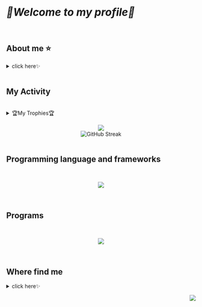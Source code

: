 # *💖Welcome to my profile💖* 
<br>

## About me ⭐
<details>
    <summary>click here✨</summary>
    <ul>
            <li> I am living in Brazil </li>
            <li> I like cartoon, games, music and drawing </li>
            <li> If you like this profile, starred and follow me 💕</li>
     </ul>
</details>       
<br>

## My Activity  
<br>
    <div>
     <details>
     <summary>🏆My Trophies🏆</summary>
    <br />
<p align="center">
        <img src="https://github-profile-trophy.vercel.app/?username=MilenaMartini&theme=darkhub&margin-w=15" alt="Trophies GitHub" />
</p>
  
 </details> 
    </div>
    <br />
 
<div align='center'>
<img src="https://github-readme-stats.vercel.app/api/top-langs/?username=MilenaMartini&layout=compact&bg_color=1a1b27&title_color=7957d5&text_color=a0a0a1">
    <br>
<img src="https://github-readme-streak-kohl.vercel.app?user=MilenaMartini&theme=buefy-dark&exclude_days=Sun%2CSat&sideLabels=FF3860&fire=FF3860" alt="GitHub Streak" />
        
<div style="display: inline_block" align="center"><br>

 </div>
  </div>
 
 ## Programming language and frameworks
 <br> 
  <p align="center">
    <img src="https://skillicons.dev/icons?i=cs,css,html,js,php,react,sass,vue,ts,tailwind&perline=5" />
  </p>
  <br />
 
 ## Programs
 
   <br> 
  <p align="center">
    <img src="https://skillicons.dev/icons?i=mysql,visualstudio,vscode" />
  </p>
  <br />

</div>

## Where find me

<details>
    <summary>click here✨</summary>
    
<p align="center">
  <a href="https://linkedin.com/in/MilenaMartini" target="blank"><img align="center" src="https://raw.githubusercontent.com/rahuldkjain/github-profile-readme-generator/master/src/images/icons/Social/linked-in-alt.svg" alt="MilenaMartini" height="35" width="40" /></a> 
  <a href="https://instagram.com/lena_miart" target="blank"><img align="center" src="https://raw.githubusercontent.com/rahuldkjain/github-profile-readme-generator/master/src/images/icons/Social/instagram.svg" alt="MilenaMartini" height="35" width="40" /></a>


</p>
</details>

<p align="end">
<a href="https://visitorbadge.io/status?path=https%3A%2F%2Fgithub.com%2FMilenaMartini%2FMilenaMartini%2Fedit%2Fmain%2FREADME.md"><img src="https://api.visitorbadge.io/api/visitors?path=https%3A%2F%2Fgithub.com%2FMilenaMartini%2FMilenaMartini%2Fedit%2Fmain%2FREADME.md&label=Visitantes&labelColor=%231c1c1c&countColor=%23ff0000" /></a>
</p>

    
